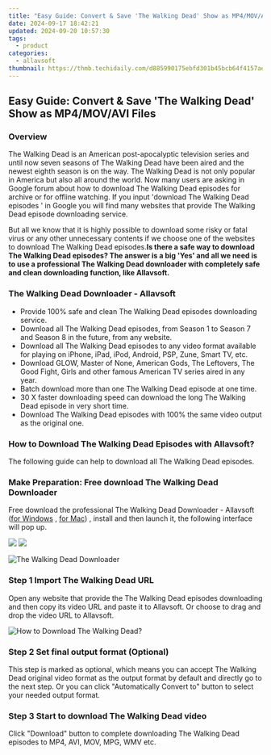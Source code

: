 ```yaml
---
title: "Easy Guide: Convert & Save 'The Walking Dead' Show as MP4/MOV/AVI Files"
date: 2024-09-17 18:42:21
updated: 2024-09-20 10:57:30
tags:
  - product
categories:
  - allavsoft
thumbnail: https://thmb.techidaily.com/d885990175ebfd301b45bcb64f4157ae788a5f9cafe52f432572d6e312400466.jpg
---
```


## Easy Guide: Convert & Save 'The Walking Dead' Show as MP4/MOV/AVI Files

### Overview

The Walking Dead is an American post-apocalyptic television series and until now seven seasons of The Walking Dead have been aired and the newest eighth season is on the way. The Walking Dead is not only popular in America but also all around the world. Now many users are asking in Google forum about how to download The Walking Dead episodes for archive or for offline watching. If you input 'download The Walking Dead episodes ' in Google you will find many websites that provide The Walking Dead episode downloading service.

But all we know that it is highly possible to download some risky or fatal virus or any other unnecessary contents if we choose one of the websites to download The Walking Dead episodes.**Is there a safe way to download The Walking Dead episodes? The answer is a big 'Yes' and all we need is to use a professional The Walking Dead downloader with completely safe and clean downloading function, like Allavsoft.**

### The Walking Dead Downloader - Allavsoft

* Provide 100% safe and clean The Walking Dead episodes downloading service.
* Download all The Walking Dead episodes, from Season 1 to Season 7 and Season 8 in the future, from any website.
* Download all The Walking Dead episodes to any video format available for playing on iPhone, iPad, iPod, Android, PSP, Zune, Smart TV, etc.
* Download GLOW, Master of None, American Gods, The Leftovers, The Good Fight, Girls and other famous American TV series aired in any year.
* Batch download more than one The Walking Dead episode at one time.
* 30 X faster downloading speed can download the long The Walking Dead episode in very short time.
* Download The Walking Dead episodes with 100% the same video output as the original one.

### How to Download The Walking Dead Episodes with Allavsoft?

The following guide can help to download all The Walking Dead episodes.

### Make Preparation: Free download The Walking Dead Downloader

Free download the professional The Walking Dead Downloader - Allavsoft ([for Windows](https://tools.techidaily.com/allavsoft/products/) , [for Mac](https://tools.techidaily.com/allavsoft/products/)) , install and then launch it, the following interface will pop up.

[![](https://www.allavsoft.com/how-to/../images/how-to/free-download-win.jpg)](https://tools.techidaily.com/allavsoft/products/) [![](https://www.allavsoft.com/how-to/../images/how-to/free-download-mac.jpg)](https://tools.techidaily.com/allavsoft/products/)

![The Walking Dead Downloader](https://www.allavsoft.com/how-to/../images/allavsoft/screen-shot-600.jpg)

### Step 1 Import The Walking Dead URL

Open any website that provide the The Walking Dead episodes downloading and then copy its video URL and paste it to Allavsoft. Or choose to drag and drop the video URL to Allavsoft.

![How to Download The Walking Dead?](https://www.allavsoft.com/how-to/../images/how-to/download-rtmp-video/download-rtmp-video.jpg)

### Step 2 Set final output format (Optional)

This step is marked as optional, which means you can accept The Walking Dead original video format as the output format by default and directly go to the next step. Or you can click "Automatically Convert to" button to select your needed output format.

### Step 3 Start to download The Walking Dead video

Click "Download" button to complete downloading The Walking Dead episodes to MP4, AVI, MOV, MPG, WMV etc.

<ins class="adsbygoogle"
     style="display:block"
     data-ad-format="autorelaxed"
     data-ad-client="ca-pub-7571918770474297"
     data-ad-slot="1223367746"></ins>



<ins class="adsbygoogle"
     style="display:block"
     data-ad-client="ca-pub-7571918770474297"
     data-ad-slot="8358498916"
     data-ad-format="auto"
     data-full-width-responsive="true"></ins>
